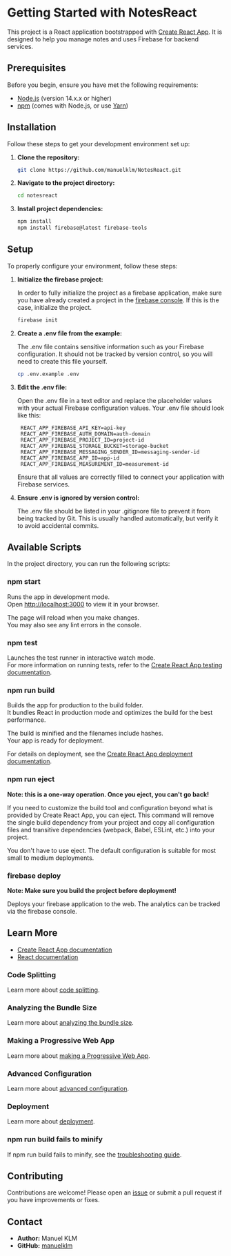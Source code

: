 # Getting Started with NotesReact

This project is a React application bootstrapped with [Create React App](https://github.com/facebook/create-react-app). It is designed to help you manage notes and uses Firebase for backend services.

## Prerequisites

Before you begin, ensure you have met the following requirements:

- [Node.js](https://nodejs.org/) (version 14.x.x or higher)
- [npm](https://www.npmjs.com/) (comes with Node.js, or use [Yarn](https://yarnpkg.com/))

## Installation

Follow these steps to get your development environment set up:

1. **Clone the repository:**

   ```bash
   git clone https://github.com/manuelklm/NotesReact.git
   ```

2. **Navigate to the project directory:**

   ```bash
   cd notesreact
   ```

3. **Install project dependencies:**

   ```bash
   npm install
   npm install firebase@latest firebase-tools
   ```

## Setup

To properly configure your environment, follow these steps:

1. **Initialize the firebase project:**

    In order to fully initialize the project as a firebase application, make sure you have already created a project in the [firebase console](https://console.firebase.google.com/). If this is the case, initialize the project.

    ```bash
    firebase init
    ```

2. **Create a .env file from the example:**

   The .env file contains sensitive information such as your Firebase configuration. It should not be tracked by version control, so you will need to create this file yourself.

   ```bash
   cp .env.example .env
   ```

3. **Edit the .env file:**

   Open the .env file in a text editor and replace the placeholder values with your actual Firebase configuration values. Your .env file should look like this:

        REACT_APP_FIREBASE_API_KEY=api-key
        REACT_APP_FIREBASE_AUTH_DOMAIN=auth-domain
        REACT_APP_FIREBASE_PROJECT_ID=project-id
        REACT_APP_FIREBASE_STORAGE_BUCKET=storage-bucket
        REACT_APP_FIREBASE_MESSAGING_SENDER_ID=messaging-sender-id
        REACT_APP_FIREBASE_APP_ID=app-id
        REACT_APP_FIREBASE_MEASUREMENT_ID=measurement-id

   Ensure that all values are correctly filled to connect your application with Firebase services.

4. **Ensure .env is ignored by version control:**

   The .env file should be listed in your .gitignore file to prevent it from being tracked by Git. This is usually handled automatically, but verify it to avoid accidental commits.

## Available Scripts

In the project directory, you can run the following scripts:

### npm start

Runs the app in development mode.\
Open [http://localhost:3000](http://localhost:3000) to view it in your browser.

The page will reload when you make changes.\
You may also see any lint errors in the console.

### npm test

Launches the test runner in interactive watch mode.\
For more information on running tests, refer to the [Create React App testing documentation](https://facebook.github.io/create-react-app/docs/running-tests).

### npm run build

Builds the app for production to the build folder.\
It bundles React in production mode and optimizes the build for the best performance.

The build is minified and the filenames include hashes.\
Your app is ready for deployment.

For details on deployment, see the [Create React App deployment documentation](https://facebook.github.io/create-react-app/docs/deployment).

### npm run eject

**Note: this is a one-way operation. Once you eject, you can't go back!**

If you need to customize the build tool and configuration beyond what is provided by Create React App, you can eject. This command will remove the single build dependency from your project and copy all configuration files and transitive dependencies (webpack, Babel, ESLint, etc.) into your project.

You don't have to use eject. The default configuration is suitable for most small to medium deployments.

### firebase deploy

**Note: Make sure you build the project before deployment!**

Deploys your firebase application to the web. The analytics can be tracked via the firebase console.

## Learn More

- [Create React App documentation](https://facebook.github.io/create-react-app/docs/getting-started)
- [React documentation](https://reactjs.org/)

### Code Splitting

Learn more about [code splitting](https://facebook.github.io/create-react-app/docs/code-splitting).

### Analyzing the Bundle Size

Learn more about [analyzing the bundle size](https://facebook.github.io/create-react-app/docs/analyzing-the-bundle-size).

### Making a Progressive Web App

Learn more about [making a Progressive Web App](https://facebook.github.io/create-react-app/docs/making-a-progressive-web-app).

### Advanced Configuration

Learn more about [advanced configuration](https://facebook.github.io/create-react-app/docs/advanced-configuration).

### Deployment

Learn more about [deployment](https://facebook.github.io/create-react-app/docs/deployment).

### npm run build fails to minify

If npm run build fails to minify, see the [troubleshooting guide](https://facebook.github.io/create-react-app/docs/troubleshooting#npm-run-build-fails-to-minify).

## Contributing

Contributions are welcome! Please open an [issue](https://github.com/manuelklm/notesreact/issues) or submit a pull request if you have improvements or fixes.

## Contact

- **Author:** Manuel KLM
- **GitHub:** [manuelklm](https://github.com/manuelklm)